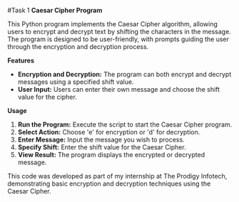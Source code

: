 #Task 1
<b>Caesar Cipher Program</b>

This Python program implements the Caesar Cipher algorithm, allowing users to encrypt and decrypt text by shifting the characters in the message. The program is designed to be user-friendly, with prompts guiding the user through the encryption and decryption process.

<b>Features</b>

- <b>Encryption and Decryption:</b> The program can both encrypt and decrypt messages using a specified shift value.
- <b>User Input:</b> Users can enter their own message and choose the shift value for the cipher.

<b>Usage</b>

1. <b>Run the Program:</b> Execute the script to start the Caesar Cipher program.
2. <b>Select Action:</b> Choose 'e' for encryption or 'd' for decryption.
3. <b>Enter Message:</b> Input the message you wish to process.
4. <b>Specify Shift:</b> Enter the shift value for the Caesar Cipher.
5. <b>View Result:</b> The program displays the encrypted or decrypted message.

This code was developed as part of my internship at The Prodigy Infotech, demonstrating basic encryption and decryption techniques using the Caesar Cipher.
